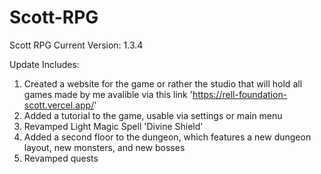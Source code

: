 # Scott-RPG
Scott RPG Current Version: 1.3.4

Update Includes: 
1. Created a website for the game or rather the studio that will hold all games made by me avalible via this link 'https://rell-foundation-scott.vercel.app/'
2. Added a tutorial to the game, usable via settings or main menu
3. Revamped Light Magic Spell 'Divine Shield'
4. Added a second floor to the dungeon, which features a new dungeon layout, new monsters, and new bosses
5. Revamped quests
